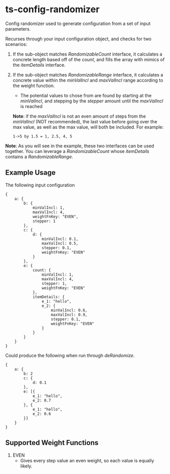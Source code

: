 # ts-config-randomizer
Config randomizer used to generate configuration from a set of input parameters.

Recurses through your input configuration object, and checks for two scenarios:

1. If the sub-object matches _RandomizableCount_ interface, it calculates a concrete length based off of the _count_, and fills the array with mimics of the _itemDetails_ interface.
2. If the sub-object matches _RandomizableRange_ interface, it calculates a concrete value within the _minValIncl_ and _maxValIncl_ range according to the weight function. 
    - The potential values to chose from are found by starting at the _minValIncl_, and stepping by the _stepper_ amount until the _maxValIncl_ is reached

    __Note__: if the _maxValIncl_ is not an even amount of steps from the _minValIncl_ (NOT recommended), the last value before going over the max value, as well as the max value, will both be included. For example:

    ```
    1->5 by 1.5 = 1, 2.5, 4, 5
    ```

__Note__: As you will see in the example, these two interfaces can be used together. You can leverage a _RandomizableCount_ whose _itemDetails_ contains a _RandomizableRange_.

## Example Usage

The following input configuration
```
{
    a: {
        b: {
            minValIncl: 1,
            maxValIncl: 4,
            weightFnKey: "EVEN",
            stepper: 1
        },
        c: {
            d: {
                minValIncl: 0.1,
                maxValIncl: 0.5,
                stepper: 0.1,
                weightFnKey: "EVEN"
            }
        },
        e: {
            count: {
                minValIncl: 1,
                maxValIncl: 4,
                stepper: 1,
                weightFnKey: "EVEN"
            },
            itemDetails: {
                e_1: "hello",
                e_2: {
                    minValIncl: 0.6,
                    maxValIncl: 0.9,
                    stepper: 0.1,
                    weightFnKey: "EVEN"
                }
            }
        }
    }
}
```

Could produce the following when run through _deRandomize_.

```
{
    a: {
        b: 2
        c: {
            d: 0.1
        },
        e: [{
            e_1: "hello",
            e_2: 0.7
        }, {
            e_1: "hello",
            e_2: 0.6
        }]
    }
}
```


## Supported Weight Functions

1. EVEN
    - Gives every step value an even weight, so each value is equally likely.
